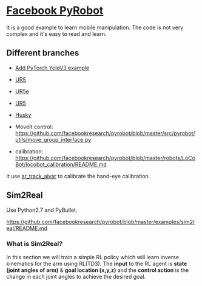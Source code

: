 # [Facebook PyRobot](https://github.com/facebookresearch/pyrobot)

It is a good example to learn mobile manipulation. The code is not very complex and it's easy to read and learn.

## Different branches

- [Add PyTorch YoloV3 example](https://github.com/facebookresearch/pyrobot/pull/44/files#diff-0)

- [UR5](https://github.com/facebookresearch/pyrobot/blob/Develop/robots/ur5/README.md)

- [UR5e](https://github.com/facebookresearch/pyrobot/pull/34)

- [UR5]()

- [Husky](https://github.com/facebookresearch/pyrobot/pull/14)

- MoveIt control: https://github.com/facebookresearch/pyrobot/blob/master/src/pyrobot/utils/move_group_interface.py


- calibration: https://github.com/facebookresearch/pyrobot/blob/master/robots/LoCoBot/locobot_calibration/README.md

It use [ar_track_alvar](https://github.com/ros-perception/ar_track_alvar) to calibrate the hand-eye calibration.

## Sim2Real

Use Python2.7 and PyBullet.

https://github.com/facebookresearch/pyrobot/blob/master/examples/sim2real/README.md

### What is Sim2Real?

In this section we will train a simple RL policy which will learn inverse kinematics for the arm using RL(TD3). The **input** to the RL agent is **state (joint angles of arm)** & **goal location (x,y,z)** and the **control action** is the change in each joint angles to achieve the desired goal.
